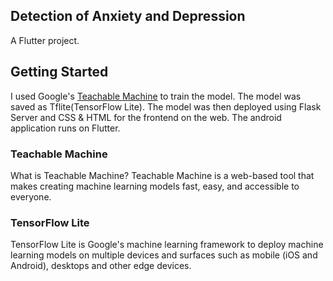 ## Detection of Anxiety and Depression

A Flutter project.

## Getting Started

I used Google's <a href="https://teachablemachine.withgoogle.com/">Teachable Machine</a> to train the model.
The model was saved as Tflite(TensorFlow Lite).
The model was then deployed using Flask Server and CSS & HTML for the frontend on the web. The android application runs on Flutter.

### Teachable Machine
What is Teachable Machine? Teachable Machine is a web-based tool that makes creating machine learning models fast, easy, and accessible to everyone.

### TensorFlow Lite
TensorFlow Lite is Google's machine learning framework to deploy machine learning models on multiple devices and surfaces such as mobile (iOS and Android), desktops and other edge devices.



